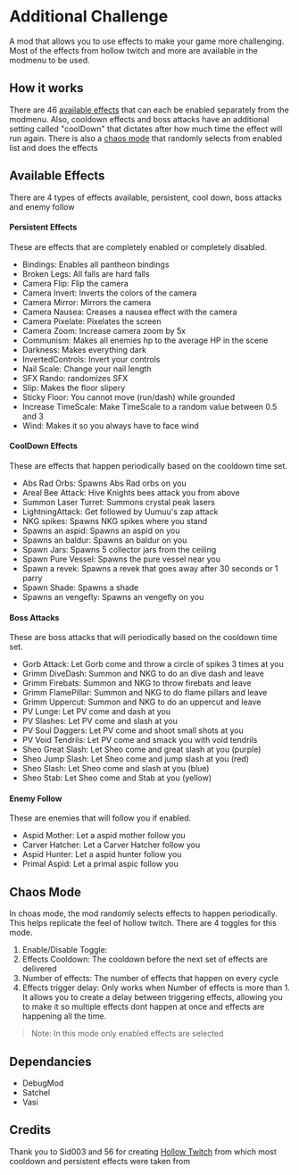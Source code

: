 # Additional Challenge
A mod that allows you to use effects to make your game more challenging. Most of the effects from hollow twitch and more are available in the modmenu to be used.

## How it works
There are 46 [available effects](#available-effects) that can each be enabled separately from the modmenu. Also, cooldown effects and boss attacks have an additional setting called "coolDown" that dictates after how much time the effect will run again.
There is also a [chaos mode](#chaos-mode) that randomly selects from enabled list and does the effects

## Available Effects
There are 4 types of effects available, persistent, cool down, boss attacks and enemy follow
#### **Persistent Effects**
These are effects that are completely enabled or completely disabled.
- Bindings: Enables all pantheon bindings
- Broken Legs: All falls are hard falls
- Camera Flip: Flip the camera
- Camera Invert: Inverts the colors of the camera
- Camera Mirror: Mirrors the camera
- Camera Nausea: Creases a nausea effect with the camera
- Camera Pixelate: Pixelates the screen
- Camera Zoom: Increase camera zoom by 5x
- Communism: Makes all enemies hp to the average HP in the scene
- Darkness: Makes everything dark
- InvertedControls: Invert your controls
- Nail Scale: Change your nail length
- SFX Rando: randomizes SFX
- Slip: Makes the floor slipery
- Sticky Floor: You cannot move (run/dash) while grounded
- Increase TimeScale: Make TimeScale to a random value between 0.5 and 3 
- Wind: Makes it so you always have to face wind
#### **CoolDown Effects**
These are effects that happen periodically based on the cooldown time set.
- Abs Rad Orbs: Spawns Abs Rad orbs on you
- Areal Bee Attack: Hive Knights bees attack you from above
- Summon Laser Turret: Summons crystal peak lasers
- LightningAttack: Get followed by Uumuu's zap attack
- NKG spikes: Spawns NKG spikes where you stand
- Spawns an aspid: Spawns an aspid on you
- Spawns an baldur: Spawns an baldur on you
- Spawn Jars: Spawns 5 collector jars from the ceiling
- Spawn Pure Vessel: Spawns the pure vessel near you
- Spawn a revek: Spawns a revek that goes away after 30 seconds or 1 parry
- Spawn Shade: Spawns a shade
- Spawns an vengefly: Spawns an vengefly on you
#### **Boss Attacks**
These are boss attacks that will periodically based on the cooldown time set.
- Gorb Attack: Let Gorb come and throw a circle of spikes 3 times at you
- Grimm DiveDash: Summon and NKG to do an dive dash and leave
- Grimm Firebats: Summon and NKG to throw firebats and leave
- Grimm FlamePillar: Summon and NKG to do flame pillars and leave
- Grimm Uppercut: Summon and NKG to do an uppercut and leave
- PV Lunge: Let PV come and dash at you
- PV Slashes: Let PV come and slash at you
- PV Soul Daggers: Let PV come and shoot small shots at you
- PV Void Tendrils: Let PV come and smack you with void tendrils
- Sheo Great Slash: Let Sheo come and great slash at you (purple)
- Sheo Jump Slash: Let Sheo come and jump slash at you (red)
- Sheo Slash: Let Sheo come and slash at you (blue)
- Sheo Stab: Let Sheo come and Stab at you (yellow)
#### **Enemy Follow**
These are enemies that will follow you if enabled.
- Aspid Mother: Let a aspid mother follow you
- Carver Hatcher: Let a Carver Hatcher follow you
- Aspid Hunter: Let a aspid hunter follow you
- Primal Aspid: Let a primal aspic follow you

## Chaos Mode
In choas mode, the mod randomly selects effects to happen periodically. This helps replicate the feel of hollow twitch.
There are 4 toggles for this mode.
1. Enable/Disable Toggle:
2. Effects Cooldown: The cooldown before the next set of effects are delivered
3. Number of effects: The number of effects that happen on every cycle
4. Effects trigger delay: Only works when Number of effects is more than 1. It allows you to create a delay between triggering effects, allowing you to make it so multiple effects dont happen at once and effects are happening all the time.
> Note: In this mode only enabled effects are selected
 
## Dependancies
- DebugMod
- Satchel
- Vasi

## Credits
Thank you to Sid003 and 56 for creating [Hollow Twitch](https://github.com/Sid-003/HKTwitch) from which most cooldown and persistent effects were taken from
